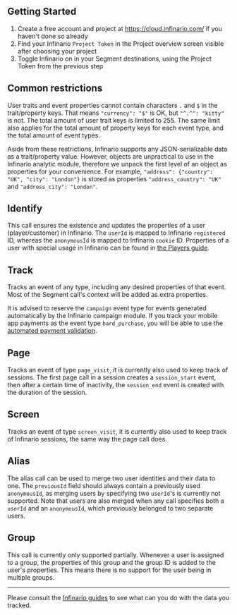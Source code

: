 ## Getting Started

1. Create a free account and project at https://cloud.infinario.com/ if you haven't done so already
1. Find your Infinario `Project Token` in the Project overview screen visible after choosing your project
1. Toggle Infinario on in your Segment destinations, using the Project Token from the previous step


## Common restrictions

User traits and event properties cannot contain characters `.` and `$` in the trait/property keys. That means `"currency": "$"` is OK, but `"^.^": "kitty"` is not. The total amount of user trait keys is limited to 255. The same limit also applies for the total amount of property keys for each event type, and the total amount of event types.

Aside from these restrictions, Infinario supports any JSON-serializable data as a trait/property value. However, objects are unpractical to use in the Infinario analytic module, therefore we unpack the first level of an object as properties for your convenience. For example, `"address": {"country": "UK", "city": "London"}` is stored as properties `"address_country": "UK"` and `"address_city": "London"`.

## Identify

This call ensures the existence and updates the properties of a user (player/customer) in Infinario. The `userId` is mapped to Infinario `registered` ID, whereas the `anonymousId` is mapped to Infinario `cookie` ID. Properties of a user with special usage in Infinario can be found in [the Players guide](http://guides.infinario.com/user-guide/players/#section-player).

## Track

Tracks an event of any type, including any desired properties of that event. Most of the Segment call's context will be added as extra properties.

It is advised to reserve the `campaign` event type for events generated automatically by the Infinario campaign module. If you track your mobile app payments as the event type `hard_purchase`, you will be able to use the [automated payment validation](http://guides.infinario.com/technical-documentation/payment-validation/).

## Page

Tracks an event of type `page_visit`, it is currently also used to keep track of sessions. The first page call in a session creates a `session_start` event, then after a certain time of inactivity, the `session_end` event is created with the duration of the session.

## Screen

Tracks an event of type `screen_visit`, it is currently also used to keep track of Infinario sessions, the same way the page call does.

## Alias

The alias call can be used to merge two user identities and their data to one. The `previousId` field should always contain a previously used `anonymousId`, as merging users by specifying two `userId`'s is currently not supported. Note that users are also merged when any call specifies both a `userId` and an `anonymousId`, which previously belonged to two separate users.

## Group

This call is currently only supported partially. Whenever a user is assigned to a group, the properties of this group and the group ID is added to the user's properties. This means there is no support for the user being in multiple groups.

- - -

Please consult the [Infinario guides](http://guides.infinario.com/) to see what can you do with the data you tracked.


